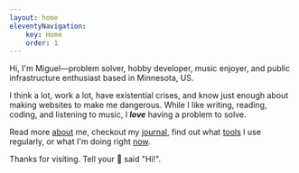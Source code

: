 ```yaml
---
layout: home
eleventyNavigation:
    key: Home
    order: 1
---
```


  <!-- <h1 class="site-title">Hi, I'm Miguel!</h1> -->
  <!-- Problem solver, hobby developer, music enjoyer, and public infrastructure enthusiast based in Minnesota, US. -->

Hi, I'm Miguel—problem solver, hobby developer, music enjoyer, and public infrastructure enthusiast based in Minnesota, US.

I think a lot, work a lot, have existential crises, and know just enough about making websites to make me dangerous. While I like writing, reading, coding, and listening to music, I _**love**_ having a problem to solve.

Read more [about](/about/) me, checkout my [journal](/journal/), find out what [tools](/uses/) I use regularly, or what I'm doing right [now](/now/).

Thanks for visiting. Tell your 🐶 said "Hi!".
